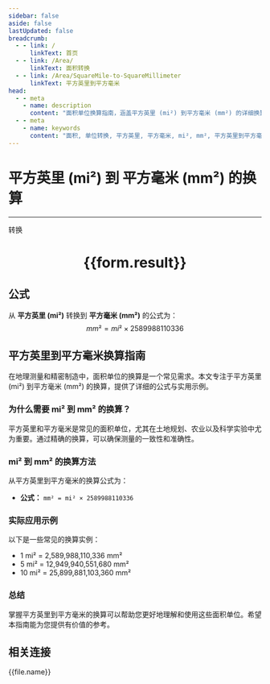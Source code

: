 ```yaml
---
sidebar: false
aside: false
lastUpdated: false
breadcrumb:
  - - link: /
      linkText: 首页
  - - link: /Area/
      linkText: 面积转换
  - - link: /Area/SquareMile-to-SquareMillimeter
      linkText: 平方英里到平方毫米
head:
  - - meta
    - name: description
      content: "面积单位换算指南，涵盖平方英里 (mi²) 到平方毫米 (mm²) 的详细换算公式与说明。"
  - - meta
    - name: keywords
      content: "面积, 单位转换, 平方英里, 平方毫米, mi², mm², 平方英里到平方毫米, 面积转换指南"
---
```

# 平方英里 (mi²) 到 平方毫米 (mm²) 的换算
---
<script setup>
import { onMounted, reactive, inject, ref } from 'vue'
import { NButton, NForm, NFormItem, NInput, NInputNumber, NSelect, NCard, useMessage,NGrid ,NGi } from 'naive-ui'
import { defineClientComponent } from 'vitepress'
import { Area } from '../../files';

const convert = inject('convert')

const form = reactive({
  number: null,
  result: '',
})

const convertHandler = () => {
  if (form.number !== null && !isNaN(form.number)) {
    const convertedValue = parseFloat(form.number) * 2589988110336
    form.result = `${form.number}mi² = ${convertedValue.toFixed(2)}mm²`
  } else {
    form.result = '请输入有效的数值。'
  }
}
</script>

<n-form size="large" :model="form">
  <n-form-item label="平方英里 (mi²)">
    <n-input-number v-model:value="form.number" placeholder="输入平方英里" style="width: 100%" />
  </n-form-item>
  <n-form-item>
    <n-button type="primary" @click="convertHandler" block>转换</n-button>
  </n-form-item>
</n-form>

<n-card  embedded :bordered="false" hoverable>
  <div  style="text-align:center">
    <h1>{{form.result}}</h1>
  </div>
</n-card>

## 公式

从 **平方英里 (mi²)** 转换到 **平方毫米 (mm²)** 的公式为：
$$ mm² = mi² \times 2589988110336 $$

## 平方英里到平方毫米换算指南

在地理测量和精密制造中，面积单位的换算是一个常见需求。本文专注于平方英里 (mi²) 到平方毫米 (mm²) 的换算，提供了详细的公式与实用示例。

### 为什么需要 mi² 到 mm² 的换算？

平方英里和平方毫米是常见的面积单位，尤其在土地规划、农业以及科学实验中尤为重要。通过精确的换算，可以确保测量的一致性和准确性。

### mi² 到 mm² 的换算方法

从平方英里到平方毫米的换算公式为：

- **公式：** `mm² = mi² × 2589988110336`

### 实际应用示例

以下是一些常见的换算实例：

- 1 mi² = 2,589,988,110,336 mm²
- 5 mi² = 12,949,940,551,680 mm²
- 10 mi² = 25,899,881,103,360 mm²

### 总结

掌握平方英里到平方毫米的换算可以帮助您更好地理解和使用这些面积单位。希望本指南能为您提供有价值的参考。

## 相关连接
<n-grid x-gap="12" :cols="3">
  <n-gi v-for="(file, index) in Area" :key="index">
    <n-button
      text
      tag="a"
      :href="file.path"
      type="primary"
    >
      {{file.name}}
    </n-button>
  </n-gi>
</n-grid>